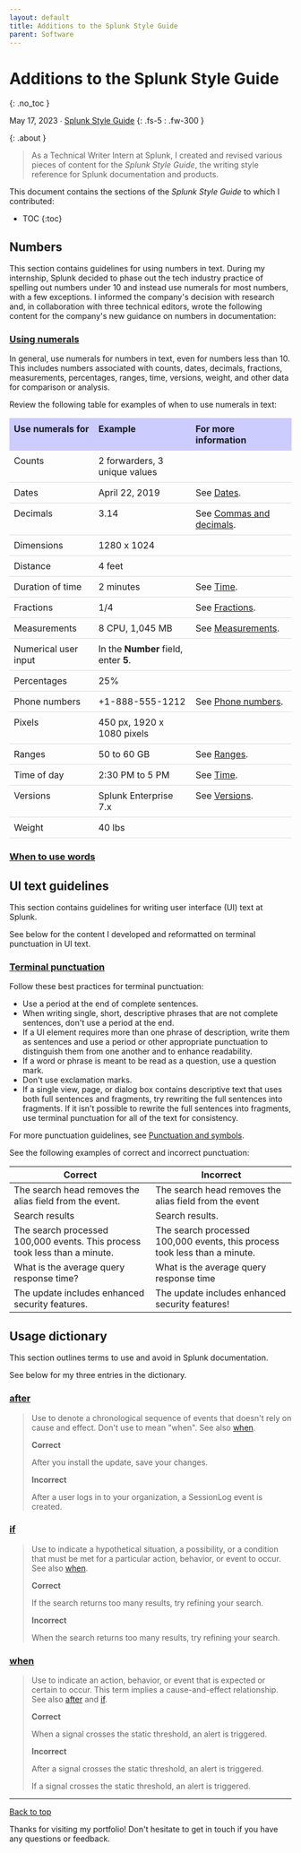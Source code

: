 ```yaml
---
layout: default
title: Additions to the Splunk Style Guide
parent: Software
---
```


# Additions to the Splunk Style Guide
{: .no_toc }

May 17, 2023 ∙ [Splunk Style Guide](https://docs.splunk.com/Documentation/StyleGuide/current/StyleGuide/Howtouse)
{: .fs-5 : .fw-300 }

{:  .about }
> As a Technical Writer Intern at Splunk, I created and revised various pieces of content for the _Splunk Style Guide_, the writing style reference for Splunk documentation and products.

This document contains the sections of the _Splunk Style Guide_ to which I contributed:

- TOC
{:toc}

## Numbers

This section contains guidelines for using numbers in text. During my internship, Splunk decided to phase out the tech industry practice of spelling out numbers under 10 and instead use numerals for most numbers, with a few exceptions. I informed the company's decision with research and, in collaboration with three technical editors, wrote the following content for the company's new guidance on numbers in documentation:

### [Using numerals](https://docs.splunk.com/Documentation/StyleGuide/current/StyleGuide/Numbersornumerals#Using_numerals)

In general, use numerals for numbers in text, even for numbers less than 10. This includes numbers associated with counts, dates, decimals, fractions, measurements, percentages, ranges, time, versions, weight, and other data for comparison or analysis.

Review the following table for examples of when to use numerals in text:

<table>
    <tbody>
        <tr>
            <td style="background-color:rgb(204, 204, 255) !important;border-bottom:1px solid rgb(204, 204, 255);border-top:1px solid rgb(204, 204, 255);padding:8px;vertical-align:top;">
                <strong>Use numerals for</strong>
            </td>
            <td style="background-color:rgb(204, 204, 255) !important;border-bottom:1px solid rgb(204, 204, 255);border-top:1px solid rgb(204, 204, 255);padding:8px;vertical-align:top;">
                <strong>Example</strong>
            </td>
            <td style="background-color:rgb(204, 204, 255) !important;border-bottom:1px solid rgb(204, 204, 255);border-top:1px solid rgb(204, 204, 255);padding:8px;vertical-align:top;">
                <strong>For more information</strong>
            </td>
        </tr>
        <tr>
            <td style="border-bottom:1px solid rgb(221, 221, 221);border-top:1px solid rgb(221, 221, 221);padding:8px;vertical-align:top;">
                Counts
            </td>
            <td style="border-bottom:1px solid rgb(221, 221, 221);border-top:1px solid rgb(221, 221, 221);padding:8px;vertical-align:top;">
                2 forwarders, 3 unique values
            </td>
            <td style="border-bottom:1px solid rgb(221, 221, 221);border-top:1px solid rgb(221, 221, 221);padding:8px;vertical-align:top;">
                &nbsp;
            </td>
        </tr>
        <tr>
            <td style="border-bottom:1px solid rgb(221, 221, 221);border-top:1px solid rgb(221, 221, 221);padding:8px;vertical-align:top;">
                Dates
            </td>
            <td style="border-bottom:1px solid rgb(221, 221, 221);border-top:1px solid rgb(221, 221, 221);padding:8px;vertical-align:top;">
                April 22, 2019
            </td>
            <td style="border-bottom:1px solid rgb(221, 221, 221);border-top:1px solid rgb(221, 221, 221);padding:8px;vertical-align:top;">
                See <a href="http://docs.splunk.com/Documentation/StyleGuide/current/StyleGuide/Dates">Dates</a>.
            </td>
        </tr>
        <tr>
            <td style="border-bottom:1px solid rgb(221, 221, 221);border-top:1px solid rgb(221, 221, 221);padding:8px;vertical-align:top;">
                Decimals
            </td>
            <td style="border-bottom:1px solid rgb(221, 221, 221);border-top:1px solid rgb(221, 221, 221);padding:8px;vertical-align:top;">
                3.14
            </td>
            <td style="border-bottom:1px solid rgb(221, 221, 221);border-top:1px solid rgb(221, 221, 221);padding:8px;vertical-align:top;">
                See <a href="http://docs.splunk.com/Documentation/StyleGuide/current/StyleGuide/Decimals">Commas and decimals</a>.
            </td>
        </tr>
        <tr>
            <td style="border-bottom:1px solid rgb(221, 221, 221);border-top:1px solid rgb(221, 221, 221);padding:8px;vertical-align:top;">
                Dimensions
            </td>
            <td style="border-bottom:1px solid rgb(221, 221, 221);border-top:1px solid rgb(221, 221, 221);padding:8px;vertical-align:top;">
                1280 x 1024
            </td>
            <td style="border-bottom:1px solid rgb(221, 221, 221);border-top:1px solid rgb(221, 221, 221);padding:8px;vertical-align:top;">
                &nbsp;
            </td>
        </tr>
        <tr>
            <td style="border-bottom:1px solid rgb(221, 221, 221);border-top:1px solid rgb(221, 221, 221);padding:8px;vertical-align:top;">
                Distance
            </td>
            <td style="border-bottom:1px solid rgb(221, 221, 221);border-top:1px solid rgb(221, 221, 221);padding:8px;vertical-align:top;">
                4 feet
            </td>
            <td style="border-bottom:1px solid rgb(221, 221, 221);border-top:1px solid rgb(221, 221, 221);padding:8px;vertical-align:top;">
                &nbsp;
            </td>
        </tr>
        <tr>
            <td style="border-bottom:1px solid rgb(221, 221, 221);border-top:1px solid rgb(221, 221, 221);padding:8px;vertical-align:top;">
                Duration of time
            </td>
            <td style="border-bottom:1px solid rgb(221, 221, 221);border-top:1px solid rgb(221, 221, 221);padding:8px;vertical-align:top;">
                2 minutes
            </td>
            <td style="border-bottom:1px solid rgb(221, 221, 221);border-top:1px solid rgb(221, 221, 221);padding:8px;vertical-align:top;">
                See <a href="http://docs.splunk.com/Documentation/StyleGuide/current/StyleGuide/Time">Time</a>.
            </td>
        </tr>
        <tr>
            <td style="border-bottom:1px solid rgb(221, 221, 221);border-top:1px solid rgb(221, 221, 221);padding:8px;vertical-align:top;">
                Fractions
            </td>
            <td style="border-bottom:1px solid rgb(221, 221, 221);border-top:1px solid rgb(221, 221, 221);padding:8px;vertical-align:top;">
                1/4
            </td>
            <td style="border-bottom:1px solid rgb(221, 221, 221);border-top:1px solid rgb(221, 221, 221);padding:8px;vertical-align:top;">
                See <a href="http://docs.splunk.com/Documentation/StyleGuide/current/StyleGuide/Fractions">Fractions</a>.
            </td>
        </tr>
        <tr>
            <td style="border-bottom:1px solid rgb(221, 221, 221);border-top:1px solid rgb(221, 221, 221);padding:8px;vertical-align:top;">
                Measurements
            </td>
            <td style="border-bottom:1px solid rgb(221, 221, 221);border-top:1px solid rgb(221, 221, 221);padding:8px;vertical-align:top;">
                8 CPU, 1,045 MB
            </td>
            <td style="border-bottom:1px solid rgb(221, 221, 221);border-top:1px solid rgb(221, 221, 221);padding:8px;vertical-align:top;">
                See <a href="http://docs.splunk.com/Documentation/StyleGuide/current/StyleGuide/Measurements">Measurements</a>.
            </td>
        </tr>
        <tr>
            <td style="border-bottom:1px solid rgb(221, 221, 221);border-top:1px solid rgb(221, 221, 221);padding:8px;vertical-align:top;">
                Numerical user input
            </td>
            <td style="border-bottom:1px solid rgb(221, 221, 221);border-top:1px solid rgb(221, 221, 221);padding:8px;vertical-align:top;">
                In the <strong>Number</strong> field, enter <strong>5</strong>.
            </td>
            <td style="border-bottom:1px solid rgb(221, 221, 221);border-top:1px solid rgb(221, 221, 221);padding:8px;vertical-align:top;">
                &nbsp;
            </td>
        </tr>
        <tr>
            <td style="border-bottom:1px solid rgb(221, 221, 221);border-top:1px solid rgb(221, 221, 221);padding:8px;vertical-align:top;">
                Percentages
            </td>
            <td style="border-bottom:1px solid rgb(221, 221, 221);border-top:1px solid rgb(221, 221, 221);padding:8px;vertical-align:top;">
                25%
            </td>
            <td style="border-bottom:1px solid rgb(221, 221, 221);border-top:1px solid rgb(221, 221, 221);padding:8px;vertical-align:top;">
                &nbsp;
            </td>
        </tr>
        <tr>
            <td style="border-bottom:1px solid rgb(221, 221, 221);border-top:1px solid rgb(221, 221, 221);padding:8px;vertical-align:top;">
                Phone numbers
            </td>
            <td style="border-bottom:1px solid rgb(221, 221, 221);border-top:1px solid rgb(221, 221, 221);padding:8px;vertical-align:top;">
                +1-888-555-1212
            </td>
            <td style="border-bottom:1px solid rgb(221, 221, 221);border-top:1px solid rgb(221, 221, 221);padding:8px;vertical-align:top;">
                See <a href="http://docs.splunk.com/Documentation/StyleGuide/current/StyleGuide/Phonenumbers">Phone numbers</a>.
            </td>
        </tr>
        <tr>
            <td style="border-bottom:1px solid rgb(221, 221, 221);border-top:1px solid rgb(221, 221, 221);padding:8px;vertical-align:top;">
                Pixels
            </td>
            <td style="border-bottom:1px solid rgb(221, 221, 221);border-top:1px solid rgb(221, 221, 221);padding:8px;vertical-align:top;">
                450 px, 1920 x 1080 pixels
            </td>
            <td style="border-bottom:1px solid rgb(221, 221, 221);border-top:1px solid rgb(221, 221, 221);padding:8px;vertical-align:top;">
                &nbsp;
            </td>
        </tr>
        <tr>
            <td style="border-bottom:1px solid rgb(221, 221, 221);border-top:1px solid rgb(221, 221, 221);padding:8px;vertical-align:top;">
                Ranges
            </td>
            <td style="border-bottom:1px solid rgb(221, 221, 221);border-top:1px solid rgb(221, 221, 221);padding:8px;vertical-align:top;">
                50 to 60 GB
            </td>
            <td style="border-bottom:1px solid rgb(221, 221, 221);border-top:1px solid rgb(221, 221, 221);padding:8px;vertical-align:top;">
                See <a href="http://docs.splunk.com/Documentation/StyleGuide/current/StyleGuide/Ranges">Ranges</a>.
            </td>
        </tr>
        <tr>
            <td style="border-bottom:1px solid rgb(221, 221, 221);border-top:1px solid rgb(221, 221, 221);padding:8px;vertical-align:top;">
                Time of day
            </td>
            <td style="border-bottom:1px solid rgb(221, 221, 221);border-top:1px solid rgb(221, 221, 221);padding:8px;vertical-align:top;">
                2:30 PM to 5 PM
            </td>
            <td style="border-bottom:1px solid rgb(221, 221, 221);border-top:1px solid rgb(221, 221, 221);padding:8px;vertical-align:top;">
                See <a href="http://docs.splunk.com/Documentation/StyleGuide/current/StyleGuide/Time">Time</a>.
            </td>
        </tr>
        <tr>
            <td style="border-bottom:1px solid rgb(221, 221, 221);border-top:1px solid rgb(221, 221, 221);padding:8px;vertical-align:top;">
                Versions
            </td>
            <td style="border-bottom:1px solid rgb(221, 221, 221);border-top:1px solid rgb(221, 221, 221);padding:8px;vertical-align:top;">
                Splunk Enterprise 7.x
            </td>
            <td style="border-bottom:1px solid rgb(221, 221, 221);border-top:1px solid rgb(221, 221, 221);padding:8px;vertical-align:top;">
                See <a href="http://docs.splunk.com/Documentation/StyleGuide/current/StyleGuide/Versions">Versions</a>.
            </td>
        </tr>
        <tr>
            <td style="border-bottom:1px solid rgb(221, 221, 221);border-top:1px solid rgb(221, 221, 221);padding:8px;vertical-align:top;">
                Weight
            </td>
            <td style="border-bottom:1px solid rgb(221, 221, 221);border-top:1px solid rgb(221, 221, 221);padding:8px;vertical-align:top;">
                40 lbs
            </td>
            <td style="border-bottom:1px solid rgb(221, 221, 221);border-top:1px solid rgb(221, 221, 221);padding:8px;vertical-align:top;">
                &nbsp;
            </td>
        </tr>
    </tbody>
</table>


### [When to use words]()

## UI text guidelines

This section contains guidelines for writing user interface (UI) text at Splunk.

See below for the content I developed and reformatted on terminal punctuation in UI text.

### [Terminal punctuation](https://docs.splunk.com/Documentation/StyleGuide/current/StyleGuide/UIGuidelines#Terminal_punctuation)

Follow these best practices for terminal punctuation:

*   Use a period at the end of complete sentences.
*   When writing single, short, descriptive phrases that are not complete sentences, don't use a period at the end.
*   If a UI element requires more than one phrase of description, write them as sentences and use a period or other appropriate punctuation to distinguish them from one another and to enhance readability.
*   If a word or phrase is meant to be read as a question, use a question mark.
*   Don't use exclamation marks.
*   If a single view, page, or dialog box contains descriptive text that uses both full sentences and fragments, try rewriting the full sentences into fragments. If it isn't possible to rewrite the full sentences into fragments, use terminal punctuation for all of the text for consistency.

For more punctuation guidelines, see [Punctuation and symbols](http://docs.splunk.com/Documentation/StyleGuide/current/StyleGuide/Showingsymbolsintext).

See the following examples of correct and incorrect punctuation:

| Correct | Incorrect |
| --- | --- |
| The search head removes the alias field from the event. | The search head removes the alias field from the event |
| Search results | Search results. |
| The search processed 100,000 events. This process took less than a minute. | The search processed 100,000 events, this process took less than a minute. |
| What is the average query response time? | What is the average query response time |
| The update includes enhanced security features. | The update includes enhanced security features! |

## Usage dictionary

This section outlines terms to use and avoid in Splunk documentation.

See below for my three entries in the dictionary.

### [after](https://docs.splunk.com/Documentation/StyleGuide/current/StyleGuide/Usagedictionary#A)

> Use to denote a chronological sequence of events that doesn't rely on cause and effect. Don't use to mean "when". See also [when](#when).
> 
> **Correct**
> 
> After you install the update, save your changes.
> 
> **Incorrect**
> 
> After a user logs in to your organization, a SessionLog event is created.

### [if](https://docs.splunk.com/Documentation/StyleGuide/current/StyleGuide/Usagedictionary#I)

> Use to indicate a hypothetical situation, a possibility, or a condition that must be met for a particular action, behavior, or event to occur. See also [when](#when).
> 
> **Correct**
> 
> If the search returns too many results, try refining your search.
> 
> **Incorrect**
> 
> When the search returns too many results, try refining your search.

### [when](http://docs.splunk.com/Documentation/StyleGuide/current/StyleGuide/Usagedictionary#W)

> Use to indicate an action, behavior, or event that is expected or certain to occur. This term implies a cause-and-effect relationship. See also [after](#after) and [if](#if).
> 
> **Correct**
> 
> When a signal crosses the static threshold, an alert is triggered.
> 
> **Incorrect**
> 
> After a signal crosses the static threshold, an alert is triggered.
> 
> If a signal crosses the static threshold, an alert is triggered.

---

[Back to top](#top)

Thanks for visiting my portfolio! Don't hesitate to get in touch if you have any questions or feedback.

